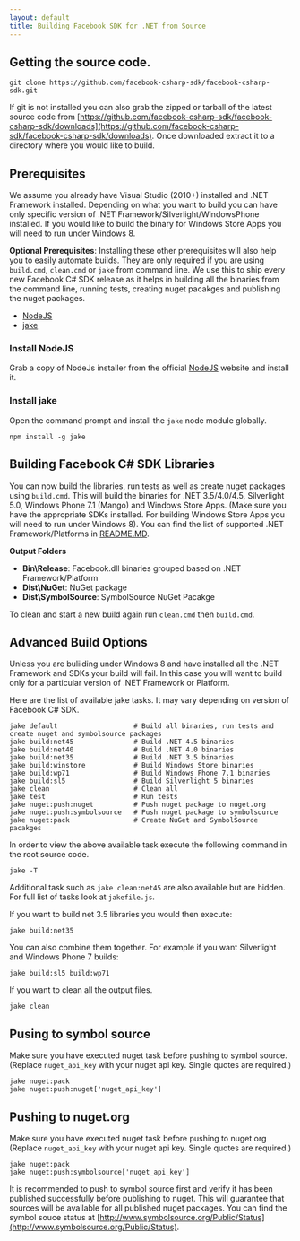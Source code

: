 ```yaml
---
layout: default
title: Building Facebook SDK for .NET from Source
---
```


## Getting the source code.

    git clone https://github.com/facebook-csharp-sdk/facebook-csharp-sdk.git

If git is not installed you can also grab the zipped or tarball of the latest source code from 
[https://github.com/facebook-csharp-sdk/facebook-csharp-sdk/downloads](https://github.com/facebook-csharp-sdk/facebook-csharp-sdk/downloads).
Once downloaded extract it to a directory where you would like to build.

## Prerequisites

We assume you already have Visual Studio (2010+) installed and .NET Framework installed.
Depending on what you want to build you can have only specific version of .NET Framework/Silverlight/WindowsPhone 
installed. If you would like to build the binary for Windows Store Apps you will need to run under Windows 8.

**Optional Prerequisites**:
Installing these other prerequisites will also help you to easily automate builds. They are only required if you are using `build.cmd`, `clean.cmd`
or `jake` from command line. We use this to ship every new Facebook C# SDK release as it helps in building all the
binaries from the command line, running tests, creating nuget pacakges and publishing the nuget packages.

*    [NodeJS](http://nodejs.org/)
*    [jake](https://github.com/mde/jake)

### Install NodeJS
Grab a copy of NodeJs installer from the official [NodeJS](http://nodejs.org/) website and install it.

### Install jake

Open the command prompt and install the `jake` node module globally.

    npm install -g jake

## Building Facebook C# SDK Libraries
You can now build the libraries, run tests as well as create nuget packages using `build.cmd`.
This will build the binaries for .NET 3.5/4.0/4.5, Silverlight 5.0, Windows Phone 7.1 (Mango)
and Windows Store Apps. (Make sure you have the appropriate SDKs installed. For building 
Windows Store Apps you will need to run under Windows 8).
You can find the list of supported .NET Framework/Platforms in 
[README.MD](https://github.com/facebook-csharp-sdk/facebook-csharp-sdk#supported-platforms).

**Output Folders**

* **Bin\Release**: Facebook.dll binaries grouped based on .NET Framework/Platform
* **Dist\NuGet**: NuGet package
* **Dist\SymbolSource**: SymbolSource NuGet Pacakge

To clean and start a new build again run `clean.cmd` then `build.cmd`.

## Advanced Build Options
Unless you are buliiding under Windows 8 and have installed all the .NET Framework and SDKs your build will fail.
In this case you will want to build only for a particular version of .NET Framework or Platform.

Here are the list of available jake tasks. It may vary depending on version of Facebook C# SDK. 

    jake default                   # Build all binaries, run tests and create nuget and symbolsource packages
    jake build:net45               # Build .NET 4.5 binaries
    jake build:net40               # Build .NET 4.0 binaries
    jake build:net35               # Build .NET 3.5 binaries
    jake build:winstore            # Build Windows Store binaries
    jake build:wp71                # Build Windows Phone 7.1 binaries
    jake build:sl5                 # Build Silverlight 5 binaries
    jake clean                     # Clean all
    jake test                      # Run tests
    jake nuget:push:nuget          # Push nuget package to nuget.org
    jake nuget:push:symbolsource   # Push nuget package to symbolsource
    jake nuget:pack                # Create NuGet and SymbolSource pacakges

In order to view the above available task execute the following command in the root source code.

    jake -T

Additional task such as `jake clean:net45` are also available but are hidden. 
For full list of tasks look at `jakefile.js`.

If you want to build net 3.5 libraries you would then execute:

    jake build:net35

You can also combine them together. For example if you want Silverlight and Windows Phone 7 builds:


    jake build:sl5 build:wp71

If you want to clean all the output files.

    jake clean

## Pusing to symbol source

Make sure you have executed nuget task before pushing to symbol source. 
(Replace `nuget_api_key` with your nuget api key. Single quotes are required.)

    jake nuget:pack
    jake nuget:push:nuget['nuget_api_key']

## Pushing to nuget.org
Make sure you have executed nuget task before pushing to nuget.org 
(Replace `nuget_api_key` with your nuget api key. Single quotes are required.)

    jake nuget:pack
    jake nuget:push:symbolsource['nuget_api_key']

It is recommended to push to symbol source first and verify it has been published successfully before publishing to nuget.
This will guarantee that sources will be available for all published nuget packages. You can find the symbol souce status
at [http://www.symbolsource.org/Public/Status](http://www.symbolsource.org/Public/Status).
